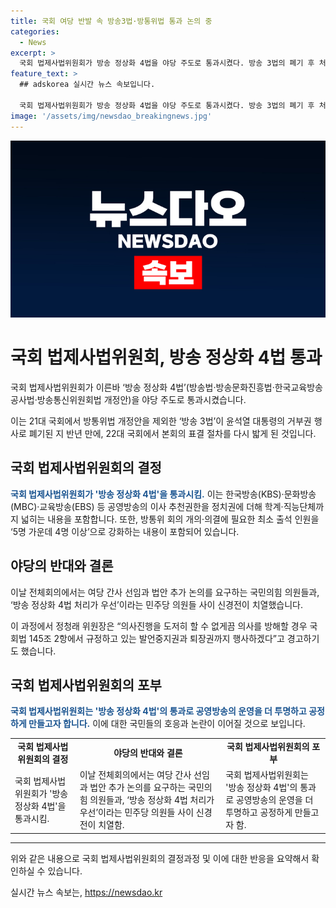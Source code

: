 ```yaml
---
title: 국회 여당 반발 속 방송3법·방통위법 통과 논의 중
categories:
  - News
excerpt: >
  국회 법제사법위원회가 방송 정상화 4법을 야당 주도로 통과시켰다. 방송 3법의 폐기 후 처음으로 본회의 표결을 밟게 된 것으로, 이는 공영방송의 이사 추천권한을 정치권뿐만 아니라 학계와 직능단체에까지 넓히는 내용이다. 논란이 된 회의 개의 정족수 문제로 국민의힘 의원들은 표결을 미루자고 주장했지만, 법사위의 과반 찬성 표결로 법안이 본회의로 넘어갔다. 의원들 간의 강한 갈등과 위원장의 경고 발언까지 이뤄지는 등 치열한 상황이 벌어졌다.
feature_text: >
  ## adskorea 실시간 뉴스 속보입니다.

  국회 법제사법위원회가 방송 정상화 4법을 야당 주도로 통과시켰다. 방송 3법의 폐기 후 처음으로 본회의 표결을 밟게 된 것으로, 이는 공영방송의 이사 추천권한을 정치권뿐만 아니라 학계와 직능단체에까지 넓히는 내용이다. 논란이 된 회의 개의 정족수 문제로 국민의힘 의원들은 표결을 미루자고 주장했지만, 법사위의 과반 찬성 표결로 법안이 본회의로 넘어갔다. 의원들 간의 강한 갈등과 위원장의 경고 발언까지 이뤄지는 등 치열한 상황이 벌어졌다.
image: '/assets/img/newsdao_breakingnews.jpg'
---
```


<p><img src="/assets/img/newsdao_breakingnews.jpg" alt="adskorea 속보" /></p>

<h1>국회 법제사법위원회, 방송 정상화 4법 통과</h1>

<p data-ke-size="size16">국회 법제사법위원회가 이른바 ‘방송 정상화 4법’(방송법·방송문화진흥법·한국교육방송공사법·방송통신위원회법 개정안)을 야당 주도로 통과시켰습니다. 

이는 21대 국회에서 방통위법 개정안을 제외한 ‘방송 3법’이 윤석열 대통령의 거부권 행사로 폐기된 지 반년 만에, 22대 국회에서 본회의 표결 절차를 다시 밟게 된 것입니다.</p>

<h2>국회 법제사법위원회의 결정</h2>

<p data-ke-size="size16"><b><span style="color: #1a5490;">국회 법제사법위원회가 '방송 정상화 4법'을 통과시킴.</span></b> 이는 한국방송(KBS)‧문화방송(MBC)‧교육방송(EBS) 등 공영방송의 이사 추천권한을 정치권에 더해 학계·직능단체까지 넓히는 내용을 포함합니다. 또한, 방통위 회의 개의·의결에 필요한 최소 출석 인원을 ‘5명 가운데 4명 이상’으로 강화하는 내용이 포함되어 있습니다.</p>

<h2>야당의 반대와 결론</h2>

<p data-ke-size="size16">이날 전체회의에서는 여당 간사 선임과 법안 추가 논의를 요구하는 국민의힘 의원들과, ‘방송 정상화 4법 처리가 우선’이라는 민주당 의원들 사이 신경전이 치열했습니다. 

이 과정에서 정청래 위원장은 “의사진행을 도저히 할 수 없게끔 의사를 방해할 경우 국회법 145조 2항에서 규정하고 있는 발언중지권과 퇴장권까지 행사하겠다”고 경고하기도 했습니다.</p>

<h2>국회 법제사법위원회의 포부</h2>

<p data-ke-size="size16"><b><span style="color: #1a5490;">국회 법제사법위원회는 '방송 정상화 4법'의 통과로 공영방송의 운영을 더 투명하고 공정하게 만들고자 합니다.</span></b> 이에 대한 국민들의 호응과 논란이 이어질 것으로 보입니다.</p>

<table>
    <tbody>
        <tr>
            <td style="text-align: center; height: 17px;"><b>국회 법제사법위원회의 결정</b></td>
            <td style="text-align: center; height: 17px;"><b>야당의 반대와 결론</b></td>
            <td style="text-align: center; height: 17px;"><b>국회 법제사법위원회의 포부</b></td>
        </tr>
        <tr>
            <td style="height: 17px;">국회 법제사법위원회가 '방송 정상화 4법'을 통과시킴.</td>
            <td style="height: 17px;">이날 전체회의에서는 여당 간사 선임과 법안 추가 논의를 요구하는 국민의힘 의원들과, ‘방송 정상화 4법 처리가 우선’이라는 민주당 의원들 사이 신경전이 치열함.</td>
            <td style="height: 17px;">국회 법제사법위원회는 '방송 정상화 4법'의 통과로 공영방송의 운영을 더 투명하고 공정하게 만들고자 함.</td>
        </tr>
    </tbody>
</table>

<hr>

<p data-ke-size="size16">위와 같은 내용으로 국회 법제사법위원회의 결정과정 및 이에 대한 반응을 요약해서 확인하실 수 있습니다.</p>
실시간 뉴스 속보는, <a href="https://newsdao.kr" rel="dofollow">https://newsdao.kr</a>


